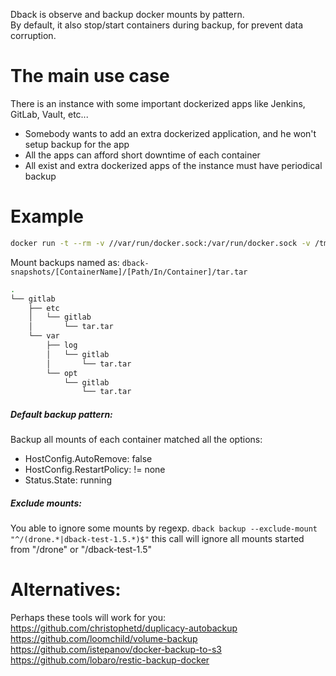 Dback is observe and backup docker mounts by pattern.<br>
By default, it also stop/start containers during backup, for prevent data corruption.

# The main use case
There is an instance with some important dockerized apps like Jenkins, GitLab, Vault, etc...
- Somebody wants to add an extra dockerized application, and he won't setup backup for the app
- All the apps can afford short downtime of each container
- All exist and extra dockerized apps of the instance must have periodical backup

# Example
```sh
docker run -t --rm -v //var/run/docker.sock:/var/run/docker.sock -v /tmp/dback-snapshots:/dback-snapshots dback/dback backup
```
Mount backups named as: `dback-snapshots/[ContainerName]/[Path/In/Container]/tar.tar`

```sh
.
└── gitlab
    ├── etc
    │   └── gitlab
    │       └── tar.tar
    └── var
        ├── log
        │   └── gitlab
        │       └── tar.tar
        └── opt
            └── gitlab
                └── tar.tar
```

##### Default backup pattern:
Backup all mounts of each container matched all the options:
- HostConfig.AutoRemove: false
- HostConfig.RestartPolicy: != none
- Status.State: running

##### Exclude mounts:
You able to ignore some mounts by regexp.
`dback backup --exclude-mount "^/(drone.*|dback-test-1.5.*)$"`
this call will ignore all mounts started from "/drone" or "/dback-test-1.5"


# Alternatives:
Perhaps these tools will work for you:<br>
https://github.com/christophetd/duplicacy-autobackup<br>
https://github.com/loomchild/volume-backup<br>
https://github.com/istepanov/docker-backup-to-s3<br>
https://github.com/lobaro/restic-backup-docker<br>